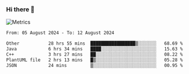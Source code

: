 ### Hi there 👋

![Metrics](https://github.com/radoapx/radoapx/blob/main/github-metrics.svg)

<!--START_SECTION:waka-->

```txt
From: 05 August 2024 - To: 12 August 2024

Other           28 hrs 55 mins  █████████████████▒░░░░░░░   68.69 %
Java            6 hrs 34 mins   ████░░░░░░░░░░░░░░░░░░░░░   15.63 %
C++             3 hrs 27 mins   ██░░░░░░░░░░░░░░░░░░░░░░░   08.22 %
PlantUML file   2 hrs 13 mins   █▒░░░░░░░░░░░░░░░░░░░░░░░   05.28 %
JSON            24 mins         ▒░░░░░░░░░░░░░░░░░░░░░░░░   00.95 %
```

<!--END_SECTION:waka-->

<!--
**radoapx/radoapx** is a ✨ _special_ ✨ repository because its `README.md` (this file) appears on your GitHub profile.

Here are some ideas to get you started:

- 🔭 I’m currently working on ...
- 🌱 I’m currently learning ...
- 👯 I’m looking to collaborate on ...
- 🤔 I’m looking for help with ...
- 💬 Ask me about ...
- 📫 How to reach me: ...
- 😄 Pronouns: ...
- ⚡ Fun fact: ...
-->
